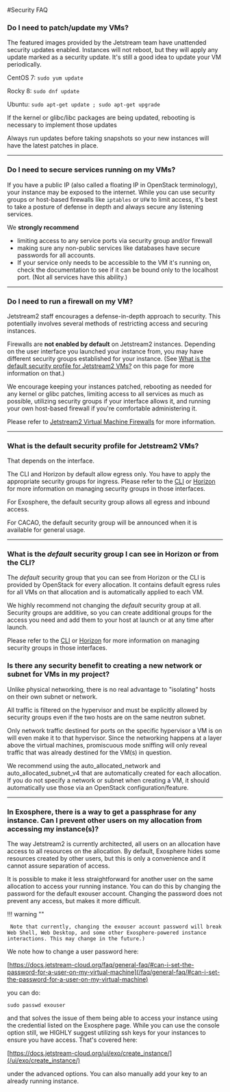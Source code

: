 #Security FAQ

### Do I need to patch/update my VMs?

The featured images provided by the Jetstream team have unattended security updates enabled. Instances will not reboot, but they will apply any update marked as a security update.  It's still a good idea to update your VM periodically.

CentOS 7: ```sudo yum update```

Rocky 8: ```sudo dnf update```

Ubuntu: ```sudo apt-get update ; sudo apt-get upgrade```

If the kernel or glibc/libc packages are being updated, rebooting is necessary to implement those updates

Always run updates before taking snapshots so your new instances will have the latest patches in place.

---

### Do I need to secure services running on my VMs?

If you have a public IP (also called a floating IP in OpenStack terminology), your instance may be exposed to the internet. While you can use security groups or host-based firewalls like `iptables` or `UFW` to limit access, it's best to take a posture of defense in depth and always secure any listening services.

We **strongly recommend**

* limiting access to any service ports via security group and/or firewall
* making sure any non-public services like databases have secure passwords for all accounts.
* If your service only needs to be accessible to the VM it's running on, check the documentation to see if it can be bound only to the localhost port. (Not all services have this ability.)

---

### Do I need to run a firewall on my VM?

Jetstream2 staff encourages a defense-in-depth approach to security. This potentially involves several methods of restricting access and securing instances.

Firewalls are **not enabled by default** on Jetstream2 instances. Depending on the user interface you launched your instance from, you may have different security groups established for your instance. (See [What is the default security profile for Jetstream2 VMs?](#DefaultSecProfile) on this page for more information on that.)

We encourage keeping your instances patched, rebooting as needed for any kernel or glibc patches, limiting access to all services as much as possible, utilizing security groups if your interface allows it, and running your own host-based firewall if you're comfortable administering it.

Please refer to [Jetstream2 Virtual Machine Firewalls](/general/firewalls) for more information.

---

### What is the default security profile for Jetstream2 VMs? <a name="DefaultSecProfile"></a>

That depends on the interface.

The CLI and Horizon by default allow egress only. You have to apply the appropriate security groups for ingress. Please refer to the [CLI](/ui/cli/security_group) or [Horizon](/ui/horizon/security_group) for more information on managing security groups in those interfaces.

For Exosphere, the default security group allows all egress and inbound access.

For CACAO, the default security group will be announced when it is available for general usage.

---

### What is the *default* security group I can see in Horizon or from the CLI?

The *default* security group that you can see from Horizon or the CLI is provided by OpenStack for every allocation. It contains default egress rules for all VMs on that allocation and is automatically applied to each VM.

We highly recommend not changing the *default* security group at all. Security groups are additive, so you can create additional groups for the access you need and add them to your host at launch or at any time after launch.

Please refer to the [CLI](/ui/cli/security_group) or [Horizon](/ui/horizon/security_group) for more information on managing security groups in those interfaces.

### Is there any security benefit to creating a new network or subnet for VMs in my project?

Unlike physical networking, there is no real advantage to "isolating" hosts on their own subnet or network. 

All traffic is filtered on the hypervisor and must be explicitly allowed by security groups even if the two hosts are on the same neutron subnet.

Only network traffic destined for ports on the specific hypervisor a VM is on will even make it to that hypervisor. Since the networking happens at a layer above the virtual machines, promiscuous mode sniffing will only reveal traffic that was already destined for the VM(s) in question.

We recommend using the auto_allocated_network and auto_allocated_subnet_v4 that are automatically created for each allocation. If you do not specify a network or subnet when creating a VM, it should automatically use those via an OpenStack configuration/feature.

---

### In Exosphere, there is a way to get a passphrase for any instance. Can I prevent other users on my allocation from accessing my instance(s)?

The way Jetstream2 is currently architected, all users on an allocation have access to all resources on the allocation. By default, Exosphere hides some resources created by other users, but this is only a convenience and it cannot assure separation of access.

It is possible to make it less straightforward for another user on the same allocation to access your running instance. You can do this by changing the password for the default exouser account. Changing the password does not prevent any access, but makes it more difficult.

!!! warning ""

     Note that currently, changing the exouser account password will break Web Shell, Web Desktop, and some other Exosphere-powered instance interactions. This may change in the future.)

We note how to change a user password here:

[https://docs.jetstream-cloud.org/faq/general-faq/#can-i-set-the-password-for-a-user-on-my-virtual-machine](/faq/general-faq/#can-i-set-the-password-for-a-user-on-my-virtual-machine)

you can do:

`sudo passwd exouser`

and that solves the issue of them being able to access your instance using the credential listed on the Exosphere page. While you can use the console option still, we HIGHLY suggest utilizing ssh keys for your instances to ensure you have access. That's covered here:

[https://docs.jetstream-cloud.org/ui/exo/create_instance/](/ui/exo/create_instance/)

under the advanced options. You can also manually add your key to an already running instance.

